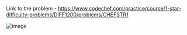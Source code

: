 Link to the problem - https://www.codechef.com/practice/course/1-star-difficulty-problems/DIFF1200/problems/CHEFSTR1


![image](https://github.com/Haleshot/Competitive-Programming/assets/57552973/5c229a54-2570-42b3-982b-3a88f18855fc)
